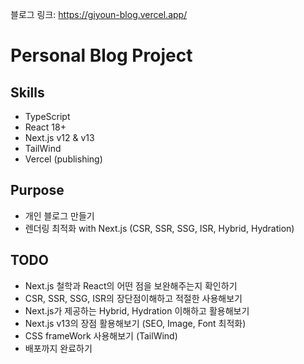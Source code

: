 블로그 링크: https://giyoun-blog.vercel.app/
# Personal Blog Project 

## Skills
- TypeScript
- React 18+
- Next.js v12 & v13
- TailWind
- Vercel (publishing)

## Purpose
- 개인 블로그 만들기
- 렌더링 최적화 with Next.js (CSR, SSR, SSG, ISR, Hybrid, Hydration)

## TODO
- Next.js 철학과 React의 어떤 점을 보완해주는지 확인하기
- CSR, SSR, SSG, ISR의 장단점이해하고 적절한 사용해보기
- Next.js가 제공하는 Hybrid, Hydration 이해하고 활용해보기
- Next.js v13의 장점 활용해보기 (SEO, Image, Font 최적화)
- CSS frameWork 사용해보기 (TailWind)
- 배포까지 완료하기

